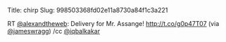 Title: chirp
Slug: 998503368fd02e11a8730a84f1c3a221

RT <a href="http://twitter.com/alexandtheweb">@alexandtheweb</a>: Delivery for Mr. Assange!  <a href="http://t.co/g0p47T07">http://t.co/g0p47T07</a>  (via <a href="http://twitter.com/jameswragg">@jameswragg</a>) /cc <a href="http://twitter.com/iqbalkakar">@iqbalkakar</a>
